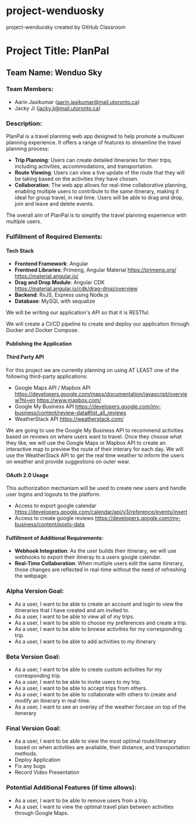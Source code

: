 # project-wenduosky

project-wenduosky created by GitHub Classroom

# Project Title: PlanPal

## Team Name: Wenduo Sky

### Team Members:

- Aarin Jasikumar ([aarin.jasikumar@mail.utoronto.ca](mailto:aarin.jasikumar@mail.utoronto.ca))
- Jacky Ji ([jacky.ji@mail.utoronto.ca](mailto:jacky.ji@mail.utoronto.ca))

### Description:

PlanPal is a travel planning web app designed to help promote a multiuser planning experience. It offers a range of features to streamline the travel planning process:

- **Trip Planning**: Users can create detailed itineraries for their trips, including activities, accommodations, and transportation.
- **Route Viewing**: Users can view a live update of the route that they will be taking based on the activities they have chosen.
- **Collaboration**: The web app allows for real-time collaborative planning, enabling multiple users to contribute to the same itinerary, making it ideal for group travel, in real time. Users will be able to drag and drop, join and leave and delete events.

The overall aim of PlanPal is to simplify the travel planning experience with multiple users.

### Fulfillment of Required Elements:

#### Tech Stack

- **Frontend Framework**: Angular
- **Frontned Libraries**: Primeng, Angular Material https://primeng.org/ https://material.angular.io/
- **Drag and Drop Module**: Angular CDK https://material.angular.io/cdk/drag-drop/overview
- **Backend**: RxJS, Express using Node.js
- **Database**: MySQL with sequalize

We will be writing our application's API so that it is RESTful.

We will create a CI/CD pipeline to create and deploy our application through Docker and Docker Compose.

#### Publishing the Application

#### Third Party API

For this project we are currently planning on using AT LEAST one of the following third-party applications:

- Google Maps API / Mapbox API
  https://developers.google.com/maps/documentation/javascript/overview?hl=en
  https://www.mapbox.com/
- Google My Business API
  https://developers.google.com/my-business/content/review-data#list_all_reviews
- WeatherStack API
  https://weatherstack.com/

We are going to use the Google My Business API to recommend activities based on reviews on where users want to travel. Once they choose what they like,
we will use the Google Maps or Mapbox API to create an interactive map to preview the route of their interary for each day. We will use the WeatherStack API to get the real time weather to inform the users on weather and provide suggestions on outer wear.

#### OAuth 2.0 Usage

This authorization mechanism will be used to create new users and handle user logins and logouts to the platform.

- Access to export google calendar
  https://developers.google.com/calendar/api/v3/reference/events/insert
- Access to create google reviews
  https://developers.google.com/my-business/content/posts-data

#### Fulfillment of Additional Requirements:

- **Webhook Integration**: As the user builds their itinerary, we will use webhooks to export their itineray to a users google calendar.
- **Real-Time Collaboration**: When multiple users edit the same itinerary, those changes are reflected in real-time without the need of refreshing the webpage.

### Alpha Version Goal:

- As a user, I want to be able to create an account and login to view the itineraries that I have created and am invited to.
- As a user, I want to be able to view all of my trips.
- As a user, I want to be able to choose my preferences and create a trip.
- As a user, I want to be able to browse activities for my corresponding trip.
- As a user, I want to be able to add activities to my itinerary

### Beta Version Goal:

- As a user, I want to be able to create custom activities for my corresponding trip.
- As a user, I want to be able to invite users to my trip.
- As a user, I want to be able to accept trips from others.
- As a user, I want to be able to collaborate with others to create and modify an itinerary in real-time.
- As a user, I want to see an overlay of the weather forcase on top of the itenerary

### Final Version Goal:

- As a user, I want to be able to view the most optimal route/itinerary based on when activities are available, their distance, and transportation methods.
- Deploy Application
- Fix any bugs
- Record Video Presentation

### Potential Additional Features (if time allows):

- As a user, I want to be able to remove users from a trip.
- As a user, I want to view the optimal travel plan between activities through Google Maps.
